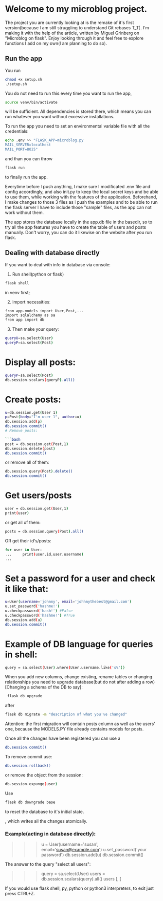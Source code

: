 # Welcome to my microblog project.

The project you are currently looking at is the remake of it's first version(because I am still
struggling to understand Git rebases T_T). I'm making it with the help
of the article, written by Miguel Grinberg on "Microblog on flask".
Enjoy looking through it and feel free to explore functions I add on my own(I am
planning to do so).

## Run the app

You run

```bash
chmod +x setup.sh
./setup.sh
```

You do not need to run this every time you want to
run the app,

```bash
source venv/bin/activate
```

will be sufficient. All dependencies is stored there, which means you can run whatever you want without excessive installations.

To run the app you need to set an environmental variable file with all the credentials:

```bash
echo .env >> "FLASK_APP=microblog.py
MAIL_SERVER=localhost
MAIL_PORT=8025"
```

and than you can throw

```bash
flask run
```

to finally run the app.

Everytime before I push anything, I make sure I modificated .env file and config accordingly, and also init.py to keep the local secret keys and be able to use them, while working with the features of the application. Beforehand, I make changes to those 3 files as I push the examples and to be able to run the flask server I have to include those "sample" files, as the app can not work without them.

The app stores the database locally in the app.db file in the basedir, so to try all the app features you have to
create the table of users and posts manually. Don't worry, you can do it likewise on the website after you run flask.

## Dealing with database directly

If you want to deal with info in database via console:

1. Run shell(python or flask)

```bash
flask shell
```

in venv first;

2. Import necessities:

```bash
from app.models import User,Post,...
import sqlalchemy as sa
from app import db
```

3. Then make your query:

```bash
queryU=sa.select(User)
queryP=sa.select(Post)
```

# Display all posts:

```bash
queryP=sa.select(Post)
db.session.scalars(queryP).all()
```

# Create posts:

````bash
u=db.session.get(User 1)
p=Post(body="I'm user 1", author=u)
db.session.add(p)
db.session.commit()
# Remove posts:

```bash
post = db.session.get(Post,1)
db.session.delete(post)
db.session.commit()
````

or remove all of them:

```bash
db.session.query(Post).delete()
db.session.commit()
```

# Get users/posts

```bash
user = db.session.get(User,1)
print(user)
```

or get all of them:

```bash
posts = db.session.query(Post).all()
```

OR get their id's/posts:

```bash
for user in User:
...     print(user.id,user.username)
...
```

# Set a password for a user and check it like that:

```bash
u=User(username='johnny', email='johhnythebest@gmail.com')
u.set_password('hashme!')
u.checkpassword('hash!') #False
u.checkpassword('hashme!') #True
db.session.add(u)
db.session.commit()
```

# Example of DB language for queries in shell:

```bash
query = sa.select(User).where(User.username.like('s%'))
```

When you add new columns, change existing, rename tables or changing relationships
you need to upgrade database(but do not after adding a row)[Changing a schema of the DB to say]:

```bash
 flask db upgrade
```

after

```bash
flask db migrate -m "description of what you've changed"
```

Attention: the first migration will contain posts column as well as the users' one, because the MODELS.PY file
already contains models for posts.

Once all the changes have been registered you can use a

```bash
db.session.commit()
```

To remove commit use:

```bash
db.session.rollback()
```

or remove the object from the session:

```bash
db.session.expunge(user)

```

Use

```bash
flask db downgrade base
```

to reset the database to it's initial state.

, which writes all the changes atomically.

### Example(acting in database directly):

> > > u = User(username='susan', email='susan@example.com')
> > > u.set_password('your password')
> > > db.session.add(u)
> > > db.session.commit()

The answer to the query "select all users":

> > > query = sa.select(User)
> > > users = db.session.scalars(query).all()
> > > users
> > > [<User john>, <User susan>]

If you would use flask shell, py, python or python3 interpreters, to exit just press CTRL+Z.
